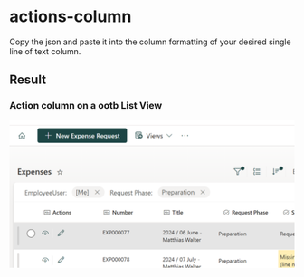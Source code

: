 # actions-column
Copy the json and paste it into the column formatting of your desired single line of text column.

## Result
### Action column on a ootb List View
![alt text](https://github.com/chris4skybow/SP-List-View-and-Column-Formatting-Samples/blob/main/column-formatting-samples/actions-column/assets/action_column.png?raw=true)